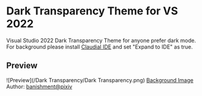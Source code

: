 # Dark Transparency Theme for VS 2022
Visual Studio 2022 Dark Transparency Theme for anyone prefer dark mode.  
For background please install [Claudial IDE](https://marketplace.visualstudio.com/items?itemName=kbuchi.ClaudiaIDE) and set "Expand to IDE" as true.

## Preview
![Preview](/Dark Transparency/Dark Transparency.png)
[Background Image](https://www.pixiv.net/artworks/72379562) Author: [banishment@pixiv](https://www.pixiv.net/users/23223750)